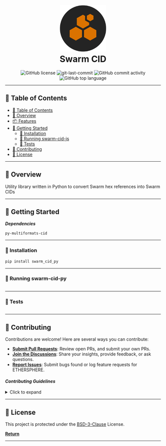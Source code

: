 <div align="center">
    <h1 align="center">
        <img src=./media/download.png width="150" >
<br>Swarm CID</h1>

<p align="center">
<img src="https://img.shields.io/github/license/ethersphere/swarm-cid-js?style=for-the-badge&color=5D6D7E" alt="GitHub license" />
<img src="https://img.shields.io/github/last-commit/ethersphere/swarm-cid-js?style=for-the-badge&color=5D6D7E" alt="git-last-commit" />
<img src="https://img.shields.io/github/commit-activity/m/ethersphere/swarm-cid-js?style=for-the-badge&color=5D6D7E" alt="GitHub commit activity" />
<img src="https://img.shields.io/github/languages/top/ethersphere/swarm-cid-js?style=for-the-badge&color=5D6D7E" alt="GitHub top language" />
</div>

______________________________________________________________________

## 📖 Table of Contents

- [📖 Table of Contents](#-table-of-contents)
- [📍 Overview](#-overview)
- [📦 Features](#-features)
- [🚀 Getting Started](#-getting-started)
  - [🔧 Installation](#-installation)
  - [🤖 Running swarm-cid-js](#-running-swarm-cid-js)
  - [🧪 Tests](#-tests)
- [🤝 Contributing](#-contributing)
- [📄 License](#-license)

______________________________________________________________________

## 📍 Overview

Utility library written in Python to convert Swarm hex references into Swarm CIDs

______________________________________________________________________

## 🚀 Getting Started

**_Dependencies_**

```
py-multiformats-cid
```

______________________________________________________________________

### 🔧 Installation

```bash
pip install swarm_cid_py
```

______________________________________________________________________

### 🤖 Running swarm-cid-py

```sh

```

______________________________________________________________________

### 🧪 Tests

```sh

```

______________________________________________________________________

## 🤝 Contributing

Contributions are welcome! Here are several ways you can contribute:

- **[Submit Pull Requests](https://github.com/Aviksaikat/swarm-cid-py/blob/main/CONTRIBUTING.md)**: Review open PRs, and submit your own PRs.
- **[Join the Discussions](https://github.com/Aviksaikat/swarm-cid-py/discussions)**: Share your insights, provide feedback, or ask questions.
- **[Report Issues](https://github.com/Aviksaikat/swarm-cid-py/issues)**: Submit bugs found or log feature requests for ETHERSPHERE.

#### _Contributing Guidelines_

<details closed>
<summary>Click to expand</summary>

1. **Fork the Repository**: Start by forking the project repository to your GitHub account.
1. **Clone Locally**: Clone the forked repository to your local machine using a Git client.
   ```sh
   git clone <your-forked-repo-url>
   ```
1. **Create a New Branch**: Always work on a new branch, giving it a descriptive name.
   ```sh
   git checkout -b new-feature-x
   ```
1. **Make Your Changes**: Develop and test your changes locally.
1. **Commit Your Changes**: Commit with a clear and concise message describing your updates.
   ```sh
   git commit -m 'Implemented new feature x.'
   ```
1. **Push to GitHub**: Push the changes to your forked repository.
   ```sh
   git push origin new-feature-x
   ```
1. **Submit a Pull Request**: Create a PR against the original project repository. Clearly describe the changes and their motivations.

Once your PR is reviewed and approved, it will be merged into the main branch.

</details>

______________________________________________________________________

## 📄 License

This project is protected under the [BSD-3-Clause](./LICENSE) License.

[**Return**](#Top)

______________________________________________________________________
